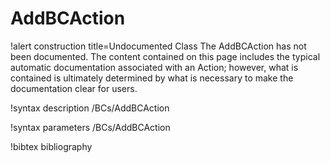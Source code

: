 <!-- MOOSE Documentation Stub: Remove this when content is added. -->

# AddBCAction

!alert construction title=Undocumented Class
The AddBCAction has not been documented. The content contained on this page includes the
typical automatic documentation associated with an Action; however, what is contained is ultimately
determined by what is necessary to make the documentation clear for users.

!syntax description /BCs/AddBCAction

!syntax parameters /BCs/AddBCAction

!bibtex bibliography
